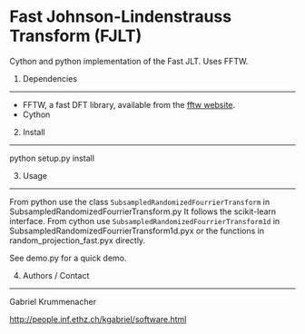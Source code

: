 ﻿Fast Johnson-Lindenstrauss Transform (FJLT)
==========================================

Cython and python implementation of the Fast JLT. Uses FFTW.


1. Dependencies
---------------
- FFTW, a fast DFT library, available from the [fftw website](http://www.fftw.org/download.html).
- Cython


2. Install
----------

python setup.py install


3. Usage
--------

From python use the class `SubsampledRandomizedFourrierTransform` in SubsampledRandomizedFourrierTransform.py
It follows the scikit-learn interface.
From cython use `SubsampledRandomizedFourrierTransform1d` in
SubsampledRandomizedFourrierTransform1d.pyx or the functions in
random_projection_fast.pyx directly.

See demo.py for a quick demo.

4. Authors / Contact
--------------------
Gabriel Krummenacher

http://people.inf.ethz.ch/kgabriel/software.html
